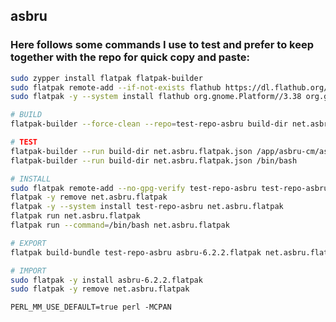 ## asbru

### Here follows some commands I use to test and prefer to keep together with the repo for quick copy and paste:
```bash
sudo zypper install flatpak flatpak-builder
sudo flatpak remote-add --if-not-exists flathub https://dl.flathub.org/repo/flathub.flatpakrepo
sudo flatpak -y --system install flathub org.gnome.Platform//3.38 org.gnome.Sdk//3.38

# BUILD
flatpak-builder --force-clean --repo=test-repo-asbru build-dir net.asbru.flatpak.json

# TEST
flatpak-builder --run build-dir net.asbru.flatpak.json /app/asbru-cm/asbru-cm
flatpak-builder --run build-dir net.asbru.flatpak.json /bin/bash

# INSTALL
sudo flatpak remote-add --no-gpg-verify test-repo-asbru test-repo-asbru
flatpak -y remove net.asbru.flatpak
flatpak -y --system install test-repo-asbru net.asbru.flatpak
flatpak run net.asbru.flatpak
flatpak run --command=/bin/bash net.asbru.flatpak

# EXPORT
flatpak build-bundle test-repo-asbru asbru-6.2.2.flatpak net.asbru.flatpak

# IMPORT
sudo flatpak -y install asbru-6.2.2.flatpak
sudo flatpak -y remove net.asbru.flatpak

```

`PERL_MM_USE_DEFAULT=true perl -MCPAN`
